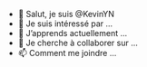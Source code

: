 - 👋 Salut, je suis @KevinYN
- 👀 Je suis intéressé par ...
- 🌱 J’apprends actuellement ...
- 💞️ Je cherche à collaborer sur ...
- 📫 Comment me joindre ...

<!---
KevinYN/KevinYN is a ✨ special ✨ repository because its `README.md` (this file) appears on your GitHub profile.
You can click the Preview link to take a look at your changes.
--->
